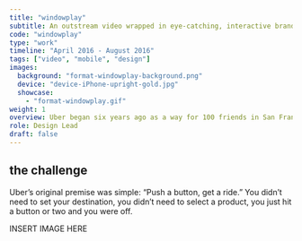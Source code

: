 ```yaml
---
title: "windowplay"
subtitle: An outstream video wrapped in eye-catching, interactive brand imagery and CTA.
code: "windowplay"
type: "work"
timeline: "April 2016 - August 2016"
tags: ["video", "mobile", "design"]
images:
  background: "format-windowplay-background.png"
  device: "device-iPhone-upright-gold.jpg"
  showcase: 
    - "format-windowplay.gif"
weight: 1
overview: Uber began six years ago as a way for 100 friends in San Francisco to get luxury rides — everyone’s private driver. Today, we’re a transportation network spanning 450 cities in 72 countries. That network delivers food and packages as well as people, all at the push of a button.      
role: Design Lead
draft: false
---
```


<div class="headlines">
  <h2>the challenge</h2>
  <p>Uber’s original premise was simple: “Push a button, get a ride.” You didn’t need to set your destination, you didn’t need to select a product, you just hit a button or two and you were off.</p>
</div>



INSERT IMAGE HERE